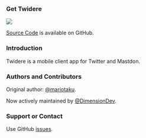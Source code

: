 ### Get Twidere

[<img src="https://user-images.githubusercontent.com/2139261/87637037-2a95b280-c731-11ea-8028-b7773dacd6c9.png">](https://play.google.com/store/apps/details?id=org.mariotaku.twidere)

[Source Code](https://github.com/TwidereProject) is available on GitHub.

### Introduction

Twidere is a mobile client app for Twitter and Mastdon.

### Authors and Contributors

Original author: [@mariotaku](https://github.com/mariotaku).

Now actively maintained by [@DimensionDev](https://github.com/DimensionDev).

### Support or Contact

Use GitHub [issues](https://github.com/TwidereProject/Twidere-Android/issues).
